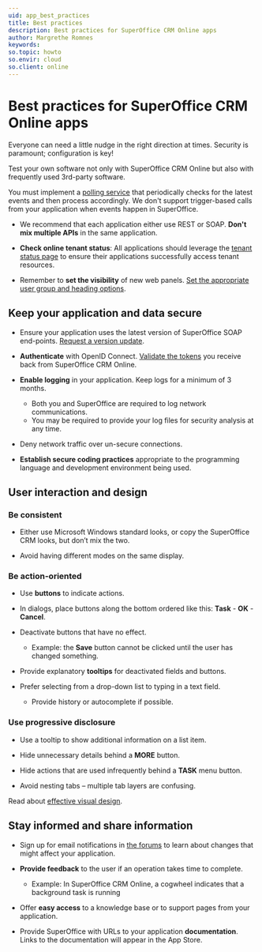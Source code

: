 ```yaml
---
uid: app_best_practices
title: Best practices
description: Best practices for SuperOffice CRM Online apps
author: Margrethe Romnes
keywords:
so.topic: howto
so.envir: cloud
so.client: online
---
```


# Best practices for SuperOffice CRM Online apps

Everyone can need a little nudge in the right direction at times. Security is paramount; configuration is key!

Test your own software not only with SuperOffice CRM Online but also with frequently used 3rd-party software.

You must implement a [polling service][1] that periodically checks for the latest events and then process accordingly. We don't support trigger-based calls from your application when events happen in SuperOffice.

* We recommend that each application either use REST or SOAP. **Don't mix multiple APIs** in the same application.

* **Check online tenant status**: All applications should leverage the [tenant status page][2] to ensure their applications successfully access tenant resources.

* Remember to **set the visibility** of new web panels. [Set the appropriate user group and heading options][3].

## Keep your application and data secure

* Ensure your application uses the latest version of SuperOffice SOAP end-points. [Request a version update][4].

* **Authenticate** with OpenID Connect. [Validate the tokens][5] you receive back from SuperOffice CRM Online.

* **Enable logging** in your application. Keep logs for a minimum of 3 months.
  * Both you and SuperOffice are required to log network communications.
  * You may be required to provide your log files for security analysis at any time.

* Deny network traffic over un-secure connections.

* **Establish secure coding practices** appropriate to the programming language and development environment being used.

## User interaction and design

### Be consistent

* Either use Microsoft Windows standard looks, or copy the SuperOffice CRM looks, but don’t mix the two.

* Avoid having different modes on the same display.

### Be action-oriented

* Use **buttons** to indicate actions.

* In dialogs, place buttons along the bottom ordered like this: **Task** \- **OK** \- **Cancel**.

* Deactivate buttons that have no effect.
  * Example: the **Save** button cannot be clicked until the user has changed something.

* Provide explanatory **tooltips** for deactivated fields and buttons.

* Prefer selecting from a drop-down list to typing in a text field.
  * Provide history or autocomplete if possible.

### Use progressive disclosure

* Use a tooltip to show additional information on a list item.

* Hide unnecessary details behind a **MORE** button.

* Hide actions that are used infrequently behind a **TASK** menu button.

* Avoid nesting tabs – multiple tab layers are confusing.

Read about [effective visual design][6].

## Stay informed and share information

* Sign up for email notifications in [the forums][7] to learn about changes that might affect your application.

* **Provide feedback** to the user if an operation takes time to complete.
  * Example: In SuperOffice CRM Online, a cogwheel indicates that a background task is running

* Offer **easy access** to a knowledge base or to support pages from your application.

* Provide SuperOffice with URLs to your application **documentation**. Links to the documentation will appear in the App Store.

<!-- Referenced links -->
[1]: tenant-status/status-page.md
[2]: tenant-status/check-status.md
[3]: https://github.com/SuperOffice/SuperOffice.DevNet.Online/blob/master/Source/SuperOffice.DevNet.Online.Provisioning/WebPanelHelper.cs#L335
[4]: https://community.superoffice.com/change-application
[5]: ../../../data-access/docs/authentication/tokens/validate-security-tokens.md
[6]: ../../../user-interface/docs/design/index.md
[7]: https://community.superoffice.com/en/developer/forum/rooms/superoffice-product-api-group/crm-online-application/

